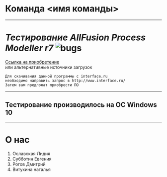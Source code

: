 # Команда <имя команды>
---

# _Тестирование AllFusion Process Modeller r7_ ![bugs](https://img.shields.io/badge/%D0%9A%D0%BE%D0%BB--%D0%B2%D0%BE%20%D0%B1%D0%B0%D0%B3%D0%BE%D0%B2-6-red)

[Ссылка на приобретение](http://www.interface.ru/home.asp?artId=5614) \
или альтернативные источники загрузок
```
Для скачивания данной программы с interface.ru
необходимо направить запрос в http://www.interface.ru/
Затем вам предложат приобрести ПО
```
---

## Тестирование производилось на ОС Windows 10

----
# О нас
1. Ославская Лидия
2. Субботин Евгения
3. Рогов Дмитрий
4. Витухина наталья
